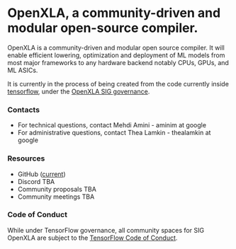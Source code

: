 # OpenXLA, a community-driven and modular open-source compiler.

OpenXLA is a community-driven and modular open source compiler. It will enable
efficient lowering, optimization and deployment of ML models from most major
frameworks to any hardware backend notably CPUs, GPUs, and ML ASICs.

It is currently in the process of being created from the code currently inside
[tensorflow](https://github.com/tensorflow/tensorflow/tree/e2009cbe954b5c7644eecd77243cd4dfee14ff8d/tensorflow/compiler/xla),
under the
[OpenXLA SIG governance](https://github.com/tensorflow/community/pull/419/).

### Contacts

*   For technical questions, contact Mehdi Amini - aminim at google
*   For administrative questions, contact Thea Lamkin - thealamkin at google
 
### Resources
*   GitHub
    ([current](https://github.com/tensorflow/tensorflow/tree/master/tensorflow/compiler/xla]))
*   Discord TBA
*   Community proposals TBA
*   Community meetings TBA

### Code of Conduct

While under TensorFlow governance, all community spaces for SIG OpenXLA are
subject to the
[TensorFlow Code of Conduct](https://github.com/tensorflow/tensorflow/blob/master/CODE_OF_CONDUCT.md).

